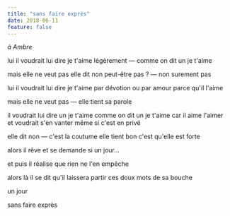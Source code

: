 ```yaml
---
title: "sans faire exprès"
date: 2018-06-11
feature: false
---
```


*à Ambre*

lui il voudrait lui dire je t'aime
légèrement — comme on dit un je t'aime

mais elle ne veut pas elle dit non
peut-être pas ? — non surement pas

lui il voudrait lui dire je t'aime
par dévotion ou par amour
parce qu'il l'aime

mais elle ne veut pas — elle tient sa parole

il voudrait lui dire un je t'aime
comme on dit un je t'aime
car il aime l'aimer et voudrait s'en vanter
même si c'est en privé

elle dit non — c'est la coutume
elle tient bon c'est qu'elle est forte

alors il rêve et se demande
si un jour...

et puis il réalise que rien ne l'en empêche

alors là il se dit qu'il laissera partir
ces doux mots de sa bouche

un jour

sans faire exprès

